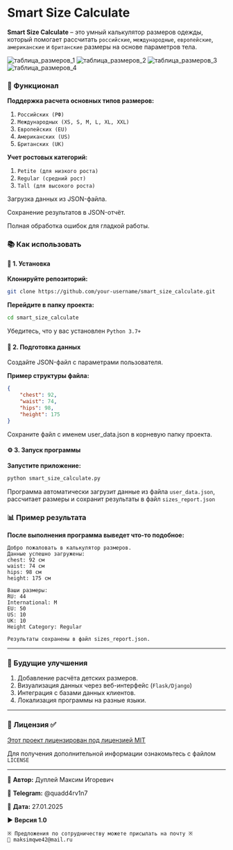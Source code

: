 # Smart Size Calculate

**Smart Size Calculate** – это умный калькулятор размеров одежды, который помогает рассчитать `российские`, `международные`, `европейские`, `американские` и `британские` размеры на основе параметров тела.

![таблица_размеров_1](https://github.com/user-attachments/assets/9bdab474-c578-498a-a8d9-39a7a32448cc)
![таблица_размеров_2](https://github.com/user-attachments/assets/0022d2ed-46aa-4e64-baca-05ffe7d77d83)
![таблица_размеров_3](https://github.com/user-attachments/assets/2f8c148b-aff1-4eda-a356-3ef9588daa95)
![таблица_размеров_4](https://github.com/user-attachments/assets/f88f26d1-cc71-4ef4-b802-937d15fdfb44)

### 🔧 Функционал

**Поддержка расчета основных типов размеров:**
1. `Российских (РФ)`
2. `Международных (XS, S, M, L, XL, XXL)`
3. `Европейских (EU)`
4. `Американских (US)`
5. `Британских (UK)`

**Учет ростовых категорий:**
1. `Petite (для низкого роста)`
2. `Regular (средний рост)`
3. `Tall (для высокого роста)`

Загрузка данных из JSON-файла.

Сохранение результатов в JSON-отчёт.

Полная обработка ошибок для гладкой работы.

### 📚 Как использовать

#### 🔧 1. Установка

**Клонируйте репозиторий:**
```bash
git clone https://github.com/your-username/smart_size_calculate.git
```

**Перейдите в папку проекта:**
```bash
cd smart_size_calculate
```
Убедитесь, что у вас установлен `Python 3.7+`

#### 🔄 2. Подготовка данных

Создайте JSON-файл с параметрами пользователя.

**Пример структуры файла:**
```json
{
    "chest": 92,
    "waist": 74,
    "hips": 98,
    "height": 175
}
```
Сохраните файл с именем user_data.json в корневую папку проекта.

#### ⚙️ 3. Запуск программы

**Запустите приложение:**
```bash
python smart_size_calculate.py
```
Программа автоматически загрузит данные из файла `user_data.json`, рассчитает размеры и сохранит результаты в файл `sizes_report.json`

### 📊 Пример результата

**После выполнения программа выведет что-то подобное:**

```
Добро пожаловать в калькулятор размеров.
Данные успешно загружены:
chest: 92 см
waist: 74 см
hips: 98 см
height: 175 см

Ваши размеры:
RU: 44
International: M
EU: 50
US: 10
UK: 10
Height Category: Regular

Результаты сохранены в файл sizes_report.json.
```

---

### 🚀 Будущие улучшения

1. Добавление расчёта детских размеров.
2. Визуализация данных через веб-интерфейс (`Flask/Django`)
3. Интеграция с базами данных клиентов.
4. Локализация программы на разные языки.

---

### 📄 Лицензия ✅

[Этот проект лицензирован под лицензией MIT](LICENCE)

Для получения дополнительной информации ознакомьтесь с файлом `LICENSE`

---

💼 **Автор:** Дуплей Максим Игоревич

📲 **Telegram:** @quadd4rv1n7

📅 **Дата:** 27.01.2025

▶️ **Версия 1.0**

```
※ Предложения по сотрудничеству можете присылать на почту ※
📧 maksimqwe42@mail.ru
```
